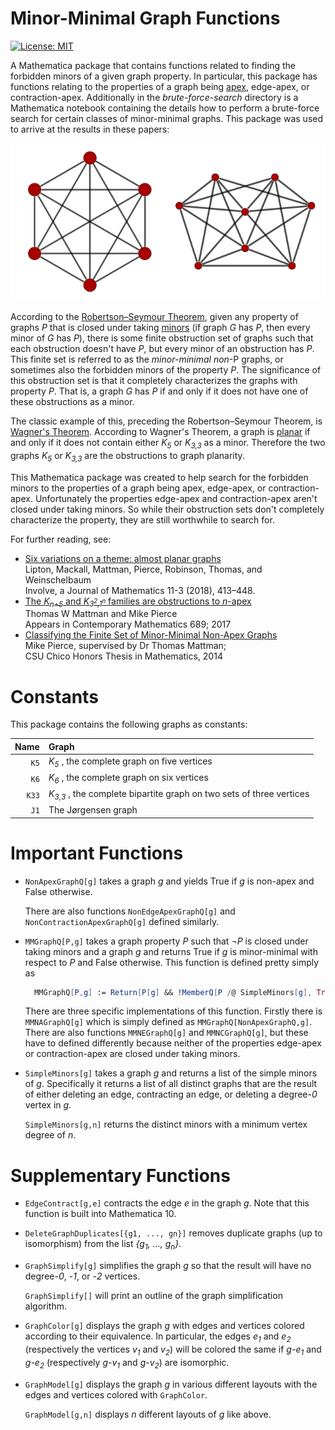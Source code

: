 # Minor-Minimal Graph Functions

[![License: MIT](https://img.shields.io/badge/License-MIT-yellow.svg)](https://opensource.org/licenses/MIT)

A Mathematica package that contains functions 
related to finding the forbidden minors of a given graph property.
In particular, this package has functions relating to the properties
of a graph being [apex][APEX], edge-apex, or contraction-apex.
Additionally in the *brute-force-search* directory
is a Mathematica notebook containing the details how to perform 
a brute-force search for certain classes of minor-minimal graphs.
This package was used to arrive at the results in these papers:

![K6 and the Jorgensen Graph](https://raw.githubusercontent.com/mikepierce/MMGraphFunctions/master/images/k6andjorgenson.png)

According to the [Robertson&ndash;Seymour Theorem][RST],
given any property of graphs *P* that is closed under taking [minors][MINOR]
(if graph *G* has *P*, then every minor of *G* has *P*), 
there is some finite obstruction set of graphs such that 
each obstruction doesn't have *P*, 
but every minor of an obstruction has *P*.
This finite set is referred to as the *minor-minimal non*-P graphs,
or sometimes also the forbidden minors of the property *P*.
The significance of this obstruction set is that it 
completely characterizes the graphs with property *P*.
That is, a graph *G* has *P* if and only if
it does not have one of these obstructions as a minor.

The classic example of this, preceding the 
Robertson&ndash;Seymour Theorem, is [Wagner's Theorem][WAGNER].
According to Wagner's Theorem, a graph is [planar][PLANAR] if and only if
it does not contain either *K<sub>5</sub>* or *K<sub>3,3</sub>* as a minor.
Therefore the two graphs *K<sub>5</sub>* or *K<sub>3,3</sub>* 
are the obstructions to graph planarity.

This Mathematica package was created to help search for the 
forbidden minors to the properties of a graph 
being apex, edge-apex, or contraction-apex.
Unfortunately the properties edge-apex and contraction-apex
aren't closed under taking minors. So while their obstruction sets 
don't completely characterize the property, 
they are still worthwhile to search for.

For further reading, see:

- [Six variations on a theme: almost planar graphs](https://msp.org/involve/2018/11-3/p03.xhtml)
    <br>Lipton, Mackall, Mattman, Pierce, Robinson, Thomas, and Weinschelbaum
    <br>Involve, a Journal of Mathematics 11-3 (2018), 413–448. 
- [The *K<sub>n+5</sub>* and *K<sub>3<sup>2</sup>,1<sup>n</sup></sub>* families are obstructions to *n*-apex](https://doi.org/10.1090/conm/689)
    <br>Thomas W Mattman and Mike Pierce
    <br>Appears in Contemporary Mathematics 689; 2017 
- [Classifying the Finite Set of Minor-Minimal Non-Apex Graphs](http://www.csuchico.edu/~tmattman/mpthesis.pdf)
    <br>Mike Pierce, supervised by Dr Thomas Mattman;
    <br>CSU Chico Honors Thesis in Mathematics, 2014

[APEX]: https://en.wikipedia.org/wiki/Apex_graph
[RST]: https://en.wikipedia.org/wiki/Robertson%E2%80%93Seymour_theorem  
[MINOR]: https://en.wikipedia.org/wiki/Graph_minor
[WAGNER]: https://en.wikipedia.org/wiki/Wagner%27s_theorem
[PLANAR]: https://en.wikipedia.org/wiki/Planar_graph


# Constants

  This package contains the following graphs as constants:
  
  Name | Graph
  ----:| :---
  `K5` | *K<sub>5</sub>* , the complete graph on five vertices
  `K6` | *K<sub>6</sub>* , the complete graph on six vertices
  `K33`| *K<sub>3,3</sub>* , the complete bipartite graph on two sets of three vertices
  `J1` | The J&oslash;rgensen graph



# Important Functions

 -  `NonApexGraphQ[g]` takes a graph *g*
    and yields True if *g* is non-apex and False otherwise.
   
    There are also functions `NonEdgeApexGraphQ[g]` 
    and `NonContractionApexGraphQ[g]` defined similarly.

 -  `MMGraphQ[P,g]` takes a graph property *P* 
    such that *&not;P* is closed under taking minors
    and a graph *g* and returns True if *g* is minor-minimal
    with respect to *P* and False otherwise.
    This function is defined pretty simply as 
   
    ```Mathematica
      MMGraphQ[P,g] := Return[P[g] && !MemberQ[P /@ SimpleMinors[g], True]];
    ```

    There are three specific implementations of this function.
    Firstly there is `MMNAGraphQ[g]` which is simply defined
    as `MMGraphQ[NonApexGraphQ,g]`.
    There are also functions `MMNEGraphQ[g]` and `MMNCGraphQ[g]`, 
	but these have to defined differently because neither of the properties
    edge-apex or contraction-apex are closed under taking minors.

 -  `SimpleMinors[g]` takes a graph *g* and returns
    a list of the simple minors of *g*. 
    Specifically it returns a list of all distinct graphs 
    that are the result of either deleting an edge, 
    contracting an edge, or deleting a degree-*0* vertex in *g*.  
    
    `SimpleMinors[g,n]` returns the distinct minors with a minimum
    vertex degree of *n*.

# Supplementary Functions

 -  `EdgeContract[g,e]` contracts the edge *e* in the graph *g*.
    Note that this function is built into Mathematica 10.

 -  `DeleteGraphDuplicates[{g1, ..., gn}]` removes duplicate graphs 
    (up to isomorphism) from the list
    *{g<sub>1</sub>, &#8230;, g<sub>n</sub>}*.

 -  `GraphSimplify[g]` simplifies the graph *g* so that the result
    will have no degree-*0*, -*1*, or -*2* vertices.
    
    `GraphSimplify[]` will print an outline 
	of the graph simplification algorithm.

 -  `GraphColor[g]` displays the graph *g* with edges and vertices colored
	according to their equivalence. In particular, the edges 
	*e<sub>1</sub>* and *e<sub>2</sub>* (respectively the vertices
	*v<sub>1</sub>* and *v<sub>2</sub>*) will be colored the same if
    *g-e<sub>1</sub>* and *g-e<sub>2</sub>* (respectively 
	*g-v<sub>1</sub>* and *g-v<sub>2</sub>*) are isomorphic.

 -  `GraphModel[g]` displays the graph *g* in various different layouts
	with the edges and vertices colored with `GraphColor`.

	`GraphModel[g,n]` displays *n* different layouts of *g* like above.

